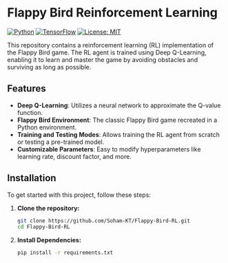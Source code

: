 # Flappy Bird Reinforcement Learning

[![Python](https://img.shields.io/badge/Python-3.x-blue.svg)](https://www.python.org/downloads/)
[![TensorFlow](https://img.shields.io/badge/TensorFlow-2.x-orange.svg)](https://www.tensorflow.org/)
[![License: MIT](https://img.shields.io/badge/License-MIT-green.svg)](https://opensource.org/licenses/MIT)

This repository contains a reinforcement learning (RL) implementation of the Flappy Bird game. The RL agent is trained using Deep Q-Learning, enabling it to learn and master the game by avoiding obstacles and surviving as long as possible.

## Features

- **Deep Q-Learning**: Utilizes a neural network to approximate the Q-value function.
- **Flappy Bird Environment**: The classic Flappy Bird game recreated in a Python environment.
- **Training and Testing Modes**: Allows training the RL agent from scratch or testing a pre-trained model.
- **Customizable Parameters**: Easy to modify hyperparameters like learning rate, discount factor, and more.

## Installation

To get started with this project, follow these steps:

1. **Clone the repository:**

   ```bash
   git clone https://github.com/Soham-KT/Flappy-Bird-RL.git
   cd Flappy-Bird-RL

2. **Install Dependencies:**

   ```bash
   pip install -r requirements.txt

